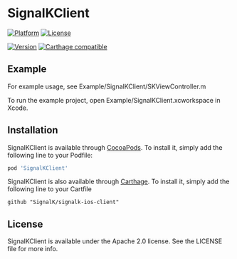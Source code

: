 # SignalKClient

[![Platform](https://img.shields.io/cocoapods/p/SignalKClient.svg?style=flat)](https://cocoapods.org/pods/SignalKClient)
[![License](https://img.shields.io/cocoapods/l/SignalKClient.svg?style=flat)](https://cocoapods.org/pods/SignalKClient)

[![Version](https://img.shields.io/cocoapods/v/SignalKClient.svg?style=flat)](https://cocoapods.org/pods/SignalKClient)
[![Carthage compatible](https://img.shields.io/badge/Carthage-compatible-4BC51D.svg?style=flat)](https://github.com/Carthage/Carthage)

## Example

For example usage, see Example/SignalKClient/SKViewController.m

To run the example project, open Example/SignalKClient.xcworkspace in Xcode.

## Installation

SignalKClient is available through [CocoaPods](https://cocoapods.org). To install
it, simply add the following line to your Podfile:

```ruby
pod 'SignalKClient'
```

SignalKClient is also available through [Carthage](https://github.com/carthage/carthage). To install it, simply add the following line to your Cartfile

```
github "SignalK/signalk-ios-client"
```

## License

SignalKClient is available under the Apache 2.0 license. See the LICENSE file for more info.
